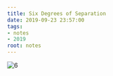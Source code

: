 ```yaml
---
title: Six Degrees of Separation
date: 2019-09-23 23:57:00
tags: 
- notes
- 2019
root: notes
---
```

![6](6.jpg)